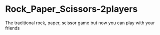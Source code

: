 # Rock_Paper_Scissors-2players
The traditional rock, paper, scissor game but now you can play with your friends
